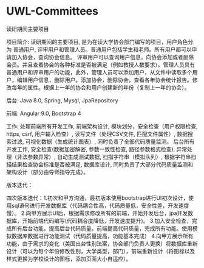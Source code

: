 # UWL-Committees


 读研期间主要项目


 项目简介:
 读研期间的主要项目, 是为在读大学协会部门编写的项目，用户角色分为 普通用户, 评审用户和管理人员。普通用户包括学生和老师。所有用户都可以申请加入协会，查询协会信息。
 评审用户可以查询用户信息，向协会添加或者删除会员。并且查看协会的各种标准是否被满足（例如教授人数要求）。管理人员具有普通用户和评审用户的功能，此外，管理人员可以添加用户，从文件中读取多个用户，编辑用户信息，删除用户。添加协会，删除协会，查看各年协会统计报告。修改每年的属性。根据上一年的协会和用户创建新的年份（复制上一年的协会）。


 后台:
 Java 8.0, Spring, Mysql, JpaRepository

 前端:
 Angular 9.0, Bootstrap 4


 工作:
 处理前端所有开发工作, 前端架构设计, 模块划分，安全检查（用户权限检查, https, csrf, 用户输入检查）, 读写文件（处理CSV文件, 匹配文件属性）, 数据搜索过滤, 可视化数据（生成统计图表）, 同时负责了全部代码质量监测。
 后台所有开发工作, 安全检查(数据加密解密, 参数一致性检查, 路径参数格式检查), 异常处理（非法参数异常）, 自动生成测试数据, 扫描字符串（模拟队列）, 根据字符串扫描结果检查协会标准是否被满足, 数据库设计, 同时负责了大部分代码质量监测和架构设计（部分由导师指导完成）。


 版本迭代：

 四次版本迭代：1.初次和甲方沟通，最初版本使用bootstrap进行UI初次设计，使用sql语句进行开发数据库（代码耦合性高，代码质量低，安全性差，开发速度慢）。
 2.向甲方展示UI后，根据需求修改所有的前端，开始开发后台，jpa开发数据库，开始前端代码编写(代码耦合度降低，开发速度提升)。
 3.加入安全检查，完成所有后台功能，提高后台代码质量。前端提高代码质量，完成所有功能。使用模拟数据库数据进行功能测试（代码质量提高，功能基本完成）
 4.向甲方展示所有功能，由于需求的变化（美国出台性别法案，协会部门负责人更换）将数据库重新设计（可以为每个年份修改性别，大学类型，部门），前端重新设计（将图标以及样式更换为学校设计的图标，添加页面大小自适应）。
